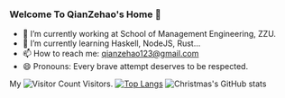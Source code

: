 ### Welcome To QianZehao's Home 👋

<!--
**QianZeHao123/QianZeHao123** is a ✨ _special_ ✨ repository because its `README.md` (this file) appears on your GitHub profile.

Here are some ideas to get you started:

- 🔭 I’m currently working on ...
- 🌱 I’m currently learning ...
- 👯 I’m looking to collaborate on ...
- 🤔 I’m looking for help with ...
- 💬 Ask me about ...
- 📫 How to reach me: ...
- 😄 Pronouns: ...
- ⚡ Fun fact: ...
-->
- 🔭 I’m currently working at School of Management Engineering, ZZU.
- 🌱 I’m currently learning Haskell, NodeJS, Rust...
- 📫 How to reach me: qianzehao123@gmail.com
- 😄 Pronouns: Every brave attempt deserves to be respected.

My ![Visitor Count](https://profile-counter.glitch.me/qianzehao123/count.svg) Visitors.
[![Top Langs](https://github-readme-stats.vercel.app/api/top-langs/?username=qianzehao123&layout=compact)](https://github.com/Christmas/github-readme-stats)
![Christmas's GitHub stats](https://github-readme-stats.vercel.app/api?username=qianzehao123&show_icons=true&theme=tokyonight)
